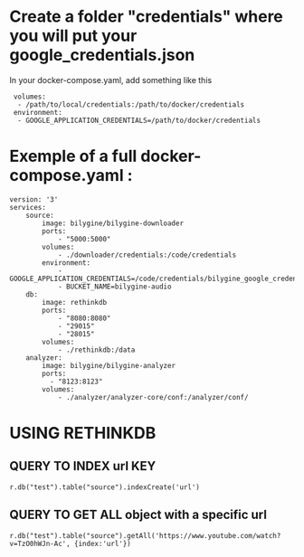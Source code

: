
# Create a folder "credentials" where you will put your google_credentials.json

In your docker-compose.yaml, add something like this

```
 volumes:
  - /path/to/local/credentials:/path/to/docker/credentials
 environment:
  - GOOGLE_APPLICATION_CREDENTIALS=/path/to/docker/credentials
```

# Exemple of a full docker-compose.yaml :

```
version: '3'
services:
    source:
        image: bilygine/bilygine-downloader
        ports:
            - "5000:5000"
        volumes:
            - ./downloader/credentials:/code/credentials
        environment:
            - GOOGLE_APPLICATION_CREDENTIALS=/code/credentials/bilygine_google_credentials.json
            - BUCKET_NAME=bilygine-audio
    db:
        image: rethinkdb
        ports:
            - "8080:8080"
            - "29015"
            - "28015"
        volumes:
            - ./rethinkdb:/data
    analyzer:
        image: bilygine/bilygine-analyzer
        ports:
          - "8123:8123"
        volumes:
            - ./analyzer/analyzer-core/conf:/analyzer/conf/
```

# USING RETHINKDB

## QUERY TO INDEX url KEY

```
r.db("test").table("source").indexCreate('url')
```

## QUERY TO GET ALL object with a specific url

```
r.db("test").table("source").getAll('https://www.youtube.com/watch?v=TzO0hWJn-Ac', {index:'url'})
```